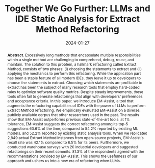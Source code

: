---
title: "Together We Go Further: LLMs and IDE Static Analysis for Extract Method Refactoring"
authors: '<i>Dorin Pomian, Abhiram Bellur, Malinda Dilhara, Zarina Kurbatova, Egor Bogomolov, Timofey Bryksin, and Danny Dig</i>'
status: "preprint"
collection: publications
permalink: /publications/2024-01-27-llms-for-extract-method
date: 2024-01-27
venue: "<b>e-Print archive</b>"
pdf: 'https://arxiv.org/abs/2401.15298'
data: 'https://llm-refactoring.github.io/'
tool: 'https://llm-refactoring.github.io/'
counter_id: 'P8'
abstract: "<p><b>Abstract</b>. Excessively long methods that encapsulate multiple responsibilities within a single method are challenging to comprehend, debug, reuse, and maintain. The solution to this problem, a hallmark refactoring called Extract Method, consists of two phases: (i) choosing the statements to extract and (ii) applying the mechanics to perform this refactoring. While the application part has been a staple feature of all modern IDEs, they leave it up to developers to choose the statements to extract. Choosing which statements are profitable to extract has been the subject of many research tools that employ hard-coded rules to optimize software quality metrics. Despite steady improvements, these tools often fail to generate refactorings that align with developers' preferences and acceptance criteria. In this paper, we introduce EM-Assist, a tool that augments the refactoring capabilities of IDEs with the power of LLMs to perform Extract Method refactoring. We empirically evaluated EM-Assist on a diverse, publicly available corpus that other researchers used in the past. The results show that EM-Assist outperforms previous state-of-the-art tools: at 1% tolerance, EM-Assist suggests the correct refactoring among its top-5 suggestions 60.6% of the time, compared to 54.2% reported by existing ML models, and 52.2% reported by existing static analysis tools. When we replicated 2,849 actual Extract Method instances from open-source projects, EM-Assist's recall rate was 42.1% compared to 6.5% for its peers. Furthermore, we conducted warehouse surveys with 20 industrial developers and suggested refactorings on their recent commits. 81.3% of the respondents agreed with the recommendations provided by EM-Assist. This shows the usefulness of our approach and ushers us into a new era of refactoring when LLMs.</p>"
---